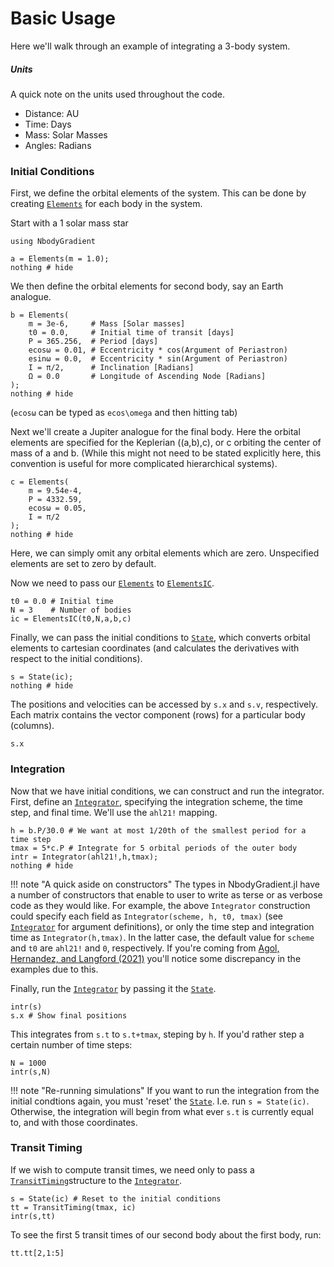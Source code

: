 # Basic Usage
Here we'll walk through an example of integrating a 3-body system.
##### Units
A quick note on the units used throughout the code.
- Distance: AU
- Time: Days
- Mass: Solar Masses
- Angles: Radians

### Initial Conditions
First, we define the orbital elements of the system. This can be done by creating [`Elements`](@ref) for each body in the system.

Start with a 1 solar mass star
```@example 1
using NbodyGradient

a = Elements(m = 1.0);
nothing # hide
```

We then define the orbital elements for second body, say an Earth analogue.
```@example 1
b = Elements(
    m = 3e-6,     # Mass [Solar masses]
    t0 = 0.0,     # Initial time of transit [days]
    P = 365.256,  # Period [days]
    ecosω = 0.01, # Eccentricity * cos(Argument of Periastron)
    esinω = 0.0,  # Eccentricity * sin(Argument of Periastron)
    I = π/2,      # Inclination [Radians]
    Ω = 0.0       # Longitude of Ascending Node [Radians]
);
nothing # hide
```
(`ecosω` can be typed as `ecos\omega` and then hitting tab)

Next we'll create a Jupiter analogue for the final body. Here the orbital elements are specified for the Keplerian ((a,b),c), or c orbiting the center of mass of a and b. (While this might not need to be stated explicitly here, this convention is useful for more complicated hierarchical systems).
```@example 1
c = Elements(
    m = 9.54e-4,
    P = 4332.59,
    ecosω = 0.05,
    I = π/2
);
nothing # hide
```
Here, we can simply omit any orbital elements which are zero. Unspecified elements are set to zero by default.

Now we need to pass our [`Elements`](@ref) to [`ElementsIC`](@ref).
```@example 1
t0 = 0.0 # Initial time
N = 3    # Number of bodies
ic = ElementsIC(t0,N,a,b,c)
```

Finally, we can pass the initial conditions to [`State`](@ref), which converts orbital elements to cartesian coordinates (and calculates the derivatives with respect to the initial conditions).

```@example 1
s = State(ic);
nothing # hide
```
The positions and velocities can be accessed by `s.x` and `s.v`, respectively. Each matrix contains the vector component (rows) for a particular body (columns).

```@example 1
s.x
```

### Integration
Now that we have initial conditions, we can construct and run the integrator. First, define an [`Integrator`](@ref), specifying the integration scheme, the time step, and final time. We'll use the `ahl21!` mapping.
```@example 1
h = b.P/30.0 # We want at most 1/20th of the smallest period for a time step
tmax = 5*c.P # Integrate for 5 orbital periods of the outer body
intr = Integrator(ahl21!,h,tmax);
nothing # hide
```

!!! note "A quick aside on constructors"
    The types in NbodyGradient.jl have a number of constructors that enable to user to write as terse or as verbose code as they would like. For example, the above `Integrator` construction could specify each field as `Integrator(scheme, h, t0, tmax)` (see [`Integrator`](@ref) for argument definitions), or only the time step and integration time as `Integrator(h,tmax)`. In the latter case, the default value for `scheme` and `t0` are `ahl21!` and `0`, respectively. If you're coming from [Agol, Hernandez, and Langford (2021)](https://ui.adsabs.harvard.edu/abs/2021arXiv210602188A/abstract) you'll notice some discrepancy in the examples due to this.

Finally, run the [`Integrator`](@ref) by passing it the [`State`](@ref).
```@example 1
intr(s)
s.x # Show final positions
```
This integrates from `s.t` to `s.t+tmax`, steping by `h`. If you'd rather step a certain number of time steps:
```@example 1
N = 1000
intr(s,N)
```
!!! note "Re-running simulations"
    If you want to run the integration from the initial condtions again, you must 'reset' the [`State`](@ref). I.e. run `s = State(ic)`. Otherwise, the integration will begin from what ever `s.t` is currently equal to, and with those coordinates.

### Transit Timing
If we wish to compute transit times, we need only to pass a [`TransitTiming`](@ref)structure to the [`Integrator`](@ref).
```@example 1
s = State(ic) # Reset to the initial conditions
tt = TransitTiming(tmax, ic)
intr(s,tt)
```
To see the first 5 transit times of our second body about the first body, run:
```@example 1
tt.tt[2,1:5]
```